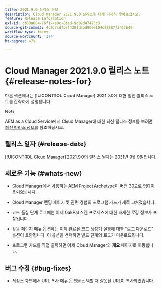 ```yaml
---
title: 2021.9.0 릴리스 정보
description: Cloud Manager 2021.9.0 릴리스에 대해 자세히 알아보십시오.
feature: Release Information
exl-id: cb00a084-76f1-4e9c-8bad-9d09d47476c3
source-git-commit: 4c977cdfbef438fdabd90ee104d98887f2467b49
workflow-type: tm+mt
source-wordcount: '174'
ht-degree: 47%

---
```


# Cloud Manager 2021.9.0 릴리스 노트 {#release-notes-for}

다음 섹션에서는 [!UICONTROL Cloud Manager] 2021.9.0에 대한 일반 릴리스 노트를 간략하게 설명합니다.

>[!NOTE]
>AEM as a Cloud Service에서 Cloud Manager에 대한 최신 릴리스 정보를 보려면 [최신 릴리스 정보](https://experienceleague.adobe.com/en/docs/experience-manager-cloud-service/content/release-notes/cloud-manager/current#getting-access)를 참조하십시오.

## 릴리스 일자 {#release-date}

[!UICONTROL Cloud Manager] 2021.9.0의 릴리스 날짜는 2021년 9월 9일입니다.

## 새로운 기능 {#whats-new}

* Cloud Manager에서 사용하는 AEM Project Archetype이 버전 30으로 업데이트되었습니다.

* Cloud Manager 랜딩 페이지 및 관련 경험의 프로그램 카드가 새로 고쳐졌습니다.

* 코드 품질 단계 로그에는 이제 OakPal 스캔 프로세스에 대한 자세한 로깅 정보가 포함됩니다.

* 활동 페이지 메뉴 옵션에는 이제 완료된 코드 생성기 실행에 대한 &quot;로그 다운로드&quot; 옵션이 포함됩니다. 이 옵션을 선택하면 빌드 단계의 로그가 다운로드됩니다.

* 프로그램 카드를 직접 클릭하면 이제 Cloud Manager의 **개요** 페이지로 이동합니다.

## 버그 수정 {#bug-fixes}

* 저장소 화면에서 URL 복사 메뉴 옵션을 선택할 때 잘못된 URL이 복사되었습니다.
